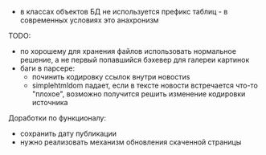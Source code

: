 - в классах объектов БД не используется префикс таблиц - в современных условиях это анахронизм

TODO:

-  по хорошему для хранения файлов использовать нормальное решение, а не первый попавшийся бэхевер для галереи картинок
- баги в парсере:
    - починить кодировку ссылок внутри новостиs
    - simplehtmldom падает, если в тексте новости встречается что-то "плохое", возможно получится решить изменение кодировки источника
    
Доработки по функционалу:
- сохранить дату публикации
- нужно реализовать механизм обновления скаченной страницы